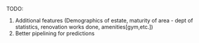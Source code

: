 TODO:
1. Additional features (Demographics of estate, maturity of area - dept of statistics, renovation works done, amenities[gym,etc.])
2. Better pipelining for predictions
